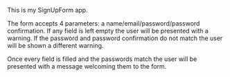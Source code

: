 This is my SignUpForm app.

The form accepts 4 parameters: a name/email/password/password confirmation.
If any field is left empty the user will be presented with a warning.
If the password and password confirmation do not match the user will be shown a different warning.

Once every field is filled and the passwords match the user will be presented with a message welcoming them to the form.
